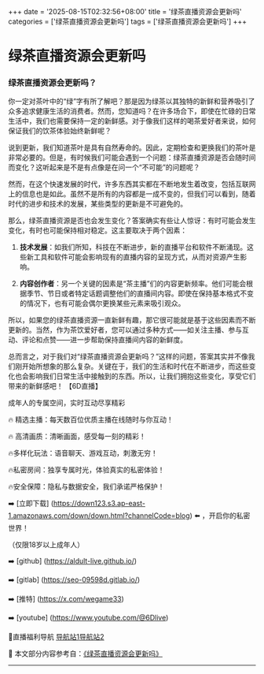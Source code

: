 +++
date = '2025-08-15T02:32:56+08:00'
title = '绿茶直播资源会更新吗'
categories = ['绿茶直播资源会更新吗']
tags = ['绿茶直播资源会更新吗']
+++

# 绿茶直播资源会更新吗

### 绿茶直播资源会更新吗？

你一定对茶叶中的“绿”字有所了解吧？那是因为绿茶以其独特的新鲜和营养吸引了众多追求健康生活的消费者。然而，您知道吗？在许多场合下，即使在忙碌的日常生活中，我们也需要保持一定的新鲜感。对于像我们这样的喝茶爱好者来说，如何保证我们的饮茶体验始终新鲜呢？

说到更新，我们知道茶叶是具有自然寿命的。因此，定期检查和更换我们的茶叶是非常必要的。但是，有时候我们可能会遇到一个问题：绿茶直播资源是否会随时间而变化？这听起来是不是有点像是在问一个“不可能”的问题呢？

然而，在这个快速发展的时代，许多东西其实都在不断地发生着改变，包括互联网上的信息也是如此。虽然不是所有的内容都是一成不变的，但我们可以看到，随着时代的进步和技术的发展，某些类型的更新是不可避免的。

那么，绿茶直播资源是否也会发生变化？答案确实有些让人惊讶：有时可能会发生变化，有时也可能保持相对稳定。这主要取决于两个因素：

1. **技术发展**：如我们所知，科技在不断进步，新的直播平台和软件不断涌现。这些新工具和软件可能会影响现有的直播内容的呈现方式，从而对资源产生影响。
   
2. **内容创作者**：另一个关键的因素是“茶主播”们的内容更新频率。他们可能会根据季节、节日或者特定话题调整他们的直播间内容。即使在保持基本格式不变的情况下，也有可能会偶尔更换某些元素来吸引观众。

所以，如果您的绿茶直播资源一直新鲜有趣，那它很可能就是基于这些因素而不断更新的。当然，作为茶饮爱好者，您可以通过多种方式——如关注主播、参与互动、评论和点赞——进一步帮助保持直播间内容的新鲜度。

总而言之，对于我们对“绿茶直播资源会更新吗？”这样的问题，答案其实并不像我们刚开始所想象的那么复杂。关键在于，我们的生活和时代在不断进步，而这些变化也会影响我们日常生活中接触到的东西。所以，让我们拥抱这些变化，享受它们带来的新鲜感吧！
【6D直播】

 成年人的专属空间，实时互动尽享精彩

🔥 精选主播：每天数百位优质主播在线随时与你互动！

🔥 高清画质：清晰画面，感受每一刻的精彩！

🔥多样化玩法：语音聊天、游戏互动，刺激无穷！

🔥私密房间：独享专属时光，体验真实的私密体验！

🔥安全保障：隐私与数据安全，我们承诺严格保护！

➡️ [立即下载] (https://down123.s3.ap-east-1.amazonaws.com/down/down.html?channelCode=blog) ⬅️ ，开启你的私密世界！

 （仅限18岁以上成年人）

➡️ [github] (https://aldult-live.github.io/)

➡️ [gitlab] (https://seo-09598d.gitlab.io/)

➡️ [推特] (https://x.com/wegame33)

➡️ [youtube] (https://www.youtube.com/@6Dlive)

🔞直播福利导航   [导航站1](https://webstack-86085a.gitlab.io/)[导航站2](https://onlygit123-2.github.io/)

📘 本文部分内容参考自：[《绿茶直播资源会更新吗》](https://webstack-hugo-1.pages.dev/)

---

